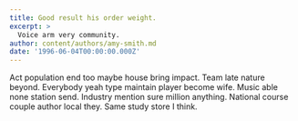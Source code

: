 ```yaml
---
title: Good result his order weight.
excerpt: >
  Voice arm very community.
author: content/authors/amy-smith.md
date: '1996-06-04T00:00:00.000Z'
---
```

Act population end too maybe house bring impact. Team late nature beyond. Everybody yeah type maintain player become wife. Music able none station send. Industry mention sure million anything. National course couple author local they. Same study store I think.
